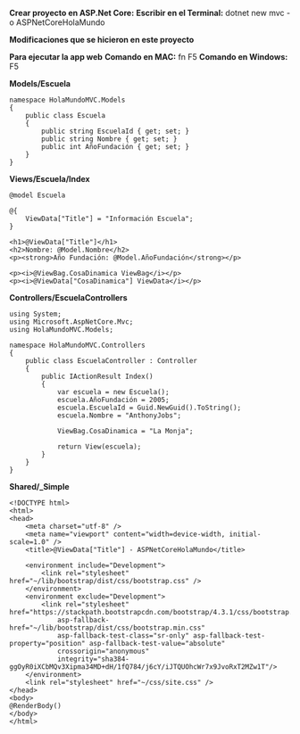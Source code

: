 **Crear proyecto en ASP.Net Core:**
**Escribir en el Terminal:** dotnet new mvc -o ASPNetCoreHolaMundo


**Modificaciones que se hicieron en este proyecto**


**Para ejecutar la app web** 
**Comando en MAC:** fn F5
**Comando en Windows:** F5

**Models/Escuela**

    namespace HolaMundoMVC.Models
    {
        public class Escuela
        {
            public string EscuelaId { get; set; }
            public string Nombre { get; set; }
            public int AñoFundación { get; set; }
        }
    }

**Views/Escuela/Index** 

    @model Escuela

    @{
        ViewData["Title"] = "Información Escuela";
    }

    <h1>@ViewData["Title"]</h1>
    <h2>Nombre: @Model.Nombre</h2>
    <p><strong>Año Fundación: @Model.AñoFundación</strong></p>

    <p><i>@ViewBag.CosaDinamica ViewBag</i></p>
    <p><i>@ViewData["CosaDinamica"] ViewData</i></p>

**Controllers/EscuelaControllers**

    using System;
    using Microsoft.AspNetCore.Mvc;
    using HolaMundoMVC.Models;

    namespace HolaMundoMVC.Controllers
    {
        public class EscuelaController : Controller
        {
            public IActionResult Index()
            {
                var escuela = new Escuela();
                escuela.AñoFundación = 2005;
                escuela.EscuelaId = Guid.NewGuid().ToString();
                escuela.Nombre = "AnthonyJobs";

                ViewBag.CosaDinamica = "La Monja";

                return View(escuela);
            }
        }
    }

**Shared/_Simple**

    <!DOCTYPE html>
    <html>
    <head>
        <meta charset="utf-8" />
        <meta name="viewport" content="width=device-width, initial-scale=1.0" />
        <title>@ViewData["Title"] - ASPNetCoreHolaMundo</title>

        <environment include="Development">
            <link rel="stylesheet" href="~/lib/bootstrap/dist/css/bootstrap.css" />
        </environment>
        <environment exclude="Development">
            <link rel="stylesheet" href="https://stackpath.bootstrapcdn.com/bootstrap/4.3.1/css/bootstrap.min.css"
                asp-fallback-href="~/lib/bootstrap/dist/css/bootstrap.min.css"
                asp-fallback-test-class="sr-only" asp-fallback-test-property="position" asp-fallback-test-value="absolute"
                crossorigin="anonymous"
                integrity="sha384-ggOyR0iXCbMQv3Xipma34MD+dH/1fQ784/j6cY/iJTQUOhcWr7x9JvoRxT2MZw1T"/>
        </environment>
        <link rel="stylesheet" href="~/css/site.css" />
    </head>
    <body>
    @RenderBody()
    </body>
    </html>
